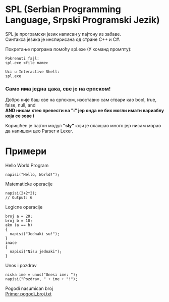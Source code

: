 # SPL (Serbian Programming Language, Srpski Programski Jezik)
SPL је програмски језик написан у пајтону из забаве.\
Синтакса језика је инспирисана од стране C++ и C#.

Покретање програма помоћу spl.ехе (У команд промпту):
```
Pokrenuti fajl:
spl.exe <file name>

Uci u Interactive Shell:
spl.exe
```

### Само има једна цака, све је на српском!
Добро није баш све на српском, изоставио сам ствари као
bool, true, false, null, and \
**AND нисам хтео превести на "i" јер онда не бих могли имати вариаблу која се зове i**


Коришћен је пајтон модул **"sly"** који је олакшао много јер нисам морао да напишем цео Parser и Lexer.


# Примери

Hello World Program
```
napisi("Hello, World!");
```

Matematicke operacije
```
napisi(2+2*2);
// Output: 6
```

Logicne operacije
```
broj a = 20;
broj b = 10;
ako (a == b)
{
  napisi("Jednaki su!");
}
inace
{
  napisi("Nisu jednaki");
}
```

Unos i pozdrav
```
niska ime = unos("Unesi ime: ");
napisi("Pozdrav, " + ime + "!");
```

Pogodi nasumican broj\
[Primer pogodi_broj.txt](https://github.com/vladimirdabic/srpski-prog-jezik/blob/master/spl/Primer%20pogodi_broj.txt)
